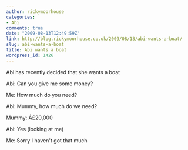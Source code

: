 ```yaml
---
author: rickymoorhouse
categories:
- Abi
comments: true
date: "2009-08-13T12:49:59Z"
link: http://blog.rickymoorhouse.co.uk/2009/08/13/abi-wants-a-boat/
slug: abi-wants-a-boat
title: Abi wants a boat
wordpress_id: 1426
---
```


Abi has recently decided that she wants a boat




Abi: Can you give me some money?  

Me: How much do you need?  

Abi: Mummy, how much do we need?  

Mummy: Â£20,000   

Abi: Yes (looking at me)  

Me: Sorry I haven't got that much  


